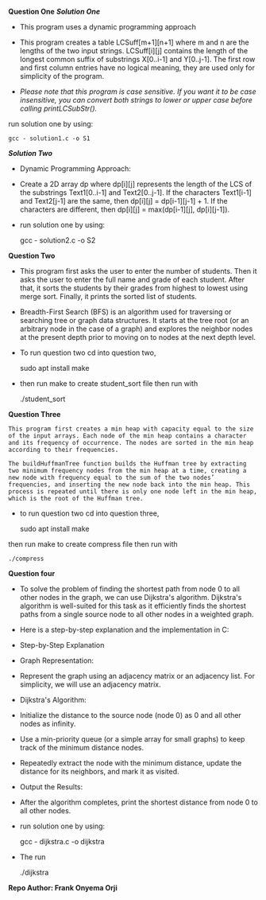 **Question One**
***Solution One***
- This program uses a dynamic programming approach

- This program creates a table LCSuff[m+1][n+1] where m and n are the lengths of the two input strings. LCSuff[i][j] contains the length of the longest common suffix of substrings X[0..i-1] and Y[0..j-1]. The first row and first column entries have no logical meaning, they are used only for simplicity of the program.

- *Please note that this program is case sensitive. If you want it to be case insensitive, you can convert both strings to lower or upper case before calling printLCSubStr().*

run solution one by using:

    gcc - solution1.c -o S1

***Solution Two***
- Dynamic Programming Approach:

- Create a 2D array dp where dp[i][j] represents the length of the LCS of the substrings Text1[0..i-1] and Text2[0..j-1].
    If the characters Text1[i-1] and Text2[j-1] are the same, then dp[i][j] = dp[i-1][j-1] + 1.
    If the characters are different, then dp[i][j] = max(dp[i-1][j], dp[i][j-1]).

- run solution one by using:

    gcc - solution2.c -o S2


**Question Two**

- This program first asks the user to enter the number of students. Then it asks the user to enter the full name and grade of each student. After that, it sorts the students by their grades from highest to lowest using merge sort. Finally, it prints the sorted list of students.

- Breadth-First Search (BFS) is an algorithm used for traversing or searching tree or graph data structures. It starts at the tree root (or an arbitrary node in the case of a graph) and explores the neighbor nodes at the present depth prior to moving on to nodes at the next depth level.

- To run question two cd into question two, 

    sudo apt install make 

- then run make to create student_sort file then run with

    ./student_sort


**Question Three**

    This program first creates a min heap with capacity equal to the size of the input arrays. Each node of the min heap contains a character and its frequency of occurrence. The nodes are sorted in the min heap according to their frequencies.

    The buildHuffmanTree function builds the Huffman tree by extracting two minimum frequency nodes from the min heap at a time, creating a new node with frequency equal to the sum of the two nodes’ frequencies, and inserting the new node back into the min heap. This process is repeated until there is only one node left in the min heap, which is the root of the Huffman tree.

- to run question two cd into question three,

    sudo apt install make 

then run make to create compress file then run with 

    ./compress


**Question four**
- To solve the problem of finding the shortest path from node 0 to all other nodes in the graph, we can use Dijkstra's algorithm. Dijkstra's algorithm is well-suited for this task as it efficiently finds the shortest paths from a single source node to all other nodes in a weighted graph.

- Here is a step-by-step explanation and the implementation in C:

- Step-by-Step Explanation
- Graph Representation:

- Represent the graph using an adjacency matrix or an adjacency list. For simplicity, we will use an adjacency matrix.
- Dijkstra's Algorithm:

- Initialize the distance to the source node (node 0) as 0 and all other nodes as infinity.
- Use a min-priority queue (or a simple array for small graphs) to keep track of the minimum distance nodes.
- Repeatedly extract the node with the minimum distance, update the distance for its neighbors, and mark it as visited.
- Output the Results:

- After the algorithm completes, print the shortest distance from node 0 to all other nodes.

- run solution one by using:

    gcc - dijkstra.c -o dijkstra

- The run

    ./dijkstra


**Repo Author: Frank Onyema Orji**